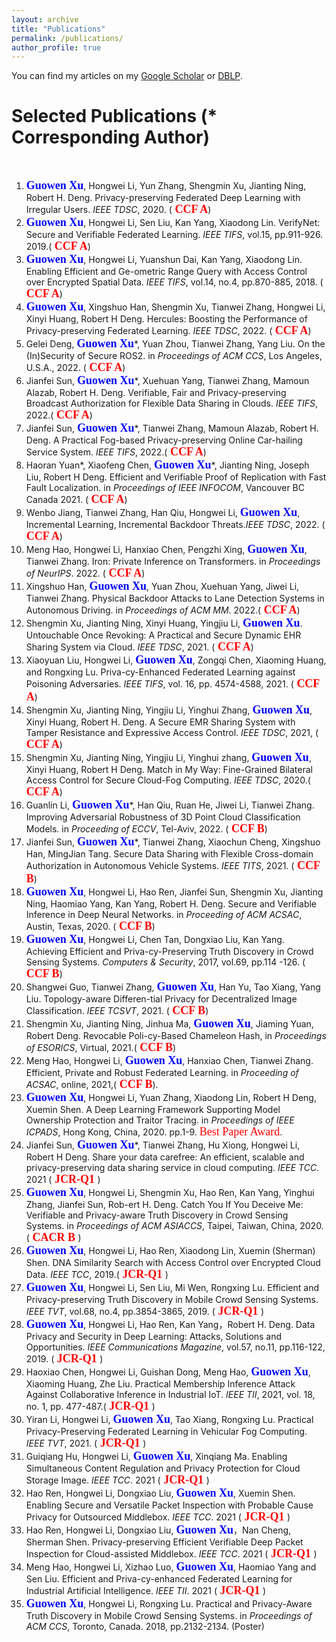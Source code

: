 ```yaml
---
layout: archive
title: "Publications"
permalink: /publications/
author_profile: true
---
```



You can find my articles on my [Google Scholar](https://scholar.google.com.hk/citations?user=MDKdG80AAAAJ&hl=zh-CN) or [DBLP](https://dblp.org/pid/87/10142.html).

**Selected Publications** (\* Corresponding Author) 
======
&nbsp;&nbsp;&nbsp;&nbsp;&nbsp;&nbsp;&nbsp;&nbsp;


 
1. **<font face="Times New Roman" color=blue size=4> Guowen Xu</font>**, Hongwei Li, Yun Zhang, Shengmin Xu, Jianting Ning, Robert H. Deng. Privacy-preserving Federated Deep Learning with Irregular Users. *IEEE TDSC*, 2020. (**<font face="Times New Roman" color=red size=4> CCF A</font>**)
2. **<font face="Times New Roman" color=blue size=4> Guowen Xu</font>**, Hongwei Li, Sen Liu, Kan Yang, Xiaodong Lin. VerifyNet: Secure and Verifiable Federated Learning. *IEEE TIFS*, vol.15, pp.911-926. 2019.(**<font face="Times New Roman" color=red size=4> CCF A</font>**)
3. **<font face="Times New Roman" color=blue size=4> Guowen Xu</font>**, Hongwei Li, Yuanshun Dai, Kan Yang, Xiaodong Lin. Enabling Efficient and Ge-ometric Range Query with Access Control over Encrypted Spatial Data. *IEEE TIFS*, vol.14, no.4, pp.870-885, 2018. (**<font face="Times New Roman" color=red size=4> CCF A</font>**)
4. **<font face="Times New Roman" color=blue size=4> Guowen Xu</font>**, Xingshuo Han, Shengmin Xu, Tianwei Zhang, Hongwei Li, Xinyi Huang, Robert H Deng. Hercules: Boosting the Performance of Privacy-preserving Federated Learning. *IEEE TDSC*, 2022. (**<font face="Times New Roman" color=red size=4> CCF A</font>**)
5. Gelei Deng, **<font face="Times New Roman" color=blue size=4> Guowen Xu</font>**\*, Yuan Zhou, Tianwei Zhang, Yang Liu. On the (In)Security of Secure ROS2. in *Proceedings of ACM CCS*, Los Angeles, U.S.A., 2022. (**<font face="Times New Roman" color=red size=4> CCF A</font>**)
6. Jianfei Sun, **<font face="Times New Roman" color=blue size=4> Guowen Xu</font>**\*, Xuehuan Yang, Tianwei Zhang, Mamoun Alazab, Robert H. Deng. Verifiable, Fair and Privacy-preserving Broadcast Authorization for Flexible Data Sharing in Clouds. *IEEE TIFS*, 2022.(**<font face="Times New Roman" color=red size=4> CCF A</font>**)
7. Jianfei Sun, **<font face="Times New Roman" color=blue size=4> Guowen Xu</font>**\*, Tianwei Zhang, Mamoun Alazab, Robert H. Deng. A Practical Fog-based Privacy-preserving Online Car-hailing Service System. *IEEE TIFS*, 2022.(**<font face="Times New Roman" color=red size=4> CCF A</font>**)
8. Haoran Yuan\*, Xiaofeng Chen, **<font face="Times New Roman" color=blue size=4> Guowen Xu</font>**\*, Jianting Ning, Joseph Liu, Robert H Deng.  Efficient and Verifiable Proof of Replication with Fast Fault Localization. in *Proceedings of IEEE INFOCOM*, Vancouver BC Canada 2021. (**<font face="Times New Roman" color=red size=4> CCF A</font>**)
9. Wenbo Jiang, Tianwei Zhang, Han Qiu, Hongwei Li, **<font face="Times New Roman" color=blue size=4> Guowen Xu</font>**, Incremental Learning, Incremental Backdoor Threats.*IEEE TDSC*, 2022. (**<font face="Times New Roman" color=red size=4> CCF A</font>**)
10. Meng Hao, Hongwei Li, Hanxiao Chen, Pengzhi Xing, **<font face="Times New Roman" color=blue size=4> Guowen Xu</font>**, Tianwei Zhang. Iron: Private Inference on Transformers. in *Proceedings of NeurIPS*. 2022. (**<font face="Times New Roman" color=red size=4> CCF A</font>**)
11. Xingshuo Han, **<font face="Times New Roman" color=blue size=4> Guowen Xu</font>**, Yuan Zhou, Xuehuan Yang, Jiwei Li, Tianwei Zhang. Physical Backdoor Attacks to Lane Detection Systems in Autonomous Driving. in *Proceedings of ACM MM*. 2022.(**<font face="Times New Roman" color=red size=4> CCF A</font>**)
12. Shengmin Xu, Jianting Ning, Xinyi Huang, Yingjiu Li, **<font face="Times New Roman" color=blue size=4> Guowen Xu</font>**. Untouchable Once Revoking: A Practical and Secure Dynamic EHR Sharing System via Cloud. *IEEE TDSC*, 2021.  (**<font face="Times New Roman" color=red size=4> CCF A</font>**)
13. Xiaoyuan Liu, Hongwei Li, **<font face="Times New Roman" color=blue size=4> Guowen Xu</font>**, Zongqi Chen, Xiaoming Huang, and Rongxing Lu. Priva-cy-Enhanced Federated Learning against Poisoning Adversaries. *IEEE TIFS*, vol. 16, pp. 4574-4588, 2021. (**<font face="Times New Roman" color=red size=4> CCF A</font>**)
14. Shengmin Xu, Jianting Ning, Yingjiu Li, Yinghui Zhang, **<font face="Times New Roman" color=blue size=4> Guowen Xu</font>**, Xinyi Huang, Robert H. Deng. A Secure EMR Sharing System with Tamper Resistance and Expressive Access Control. *IEEE TDSC*, 2021, (**<font face="Times New Roman" color=red size=4> CCF A</font>**)
15. Shengmin Xu, Jianting Ning, Yingjiu Li, Yinghui zhang, **<font face="Times New Roman" color=blue size=4> Guowen Xu</font>**, Xinyi Huang, Robert H Deng. Match in My Way: Fine-Grained Bilateral Access Control for Secure Cloud-Fog Computing. *IEEE TDSC*, 2020.(**<font face="Times New Roman" color=red size=4> CCF A</font>**)
16. Guanlin Li, **<font face="Times New Roman" color=blue size=4> Guowen Xu</font>**\*, Han Qiu, Ruan He, Jiwei Li,  Tianwei Zhang. Improving Adversarial Robustness of 3D Point Cloud Classification Models. in *Proceeding of  ECCV*, Tel-Aviv, 2022. (**<font face="Times New Roman" color=red size=4> CCF B</font>**)
17. Jianfei Sun,  **<font face="Times New Roman" color=blue size=4> Guowen Xu</font>**\*, Tianwei Zhang, Xiaochun Cheng, Xingshuo Han, MingJian Tang. Secure Data Sharing with Flexible Cross-domain Authorization in Autonomous Vehicle Systems. *IEEE TITS*, 2021. (**<font face="Times New Roman" color=red size=4> CCF B</font>**) 
18. **<font face="Times New Roman" color=blue size=4> Guowen Xu</font>**, Hongwei Li, Hao Ren, Jianfei Sun, Shengmin Xu, Jianting Ning, Haomiao Yang, Kan Yang, Robert H. Deng. Secure and Verifiable Inference in Deep Neural Networks. in *Proceeding of ACM ACSAC*, Austin, Texas, 2020. (**<font face="Times New Roman" color=red size=4> CCF B</font>**)
19. **<font face="Times New Roman" color=blue size=4> Guowen Xu</font>**, Hongwei Li, Chen Tan, Dongxiao Liu, Kan Yang. Achieving Efficient and Priva-cy-Preserving Truth Discovery in Crowd Sensing Systems. *Computers & Security*, 2017, vol.69, pp.114 -126. (**<font face="Times New Roman" color=red size=4> CCF B</font>**)
20. Shangwei Guo, Tianwei Zhang, **<font face="Times New Roman" color=blue size=4> Guowen Xu</font>**, Han Yu, Tao Xiang, Yang Liu. Topology-aware Differen-tial Privacy for Decentralized Image Classification. *IEEE TCSVT*, 2021. (**<font face="Times New Roman" color=red size=4> CCF B</font>**)
21. Shengmin Xu, Jianting Ning, Jinhua Ma, **<font face="Times New Roman" color=blue size=4> Guowen Xu</font>**, Jiaming Yuan, Robert Deng. Revocable Poli-cy-Based Chameleon Hash, in *Proceedings of ESORICS*, Virtual, 2021.(**<font face="Times New Roman" color=red size=4> CCF B</font>**)
22. Meng Hao, Hongwei Li, **<font face="Times New Roman" color=blue size=4> Guowen Xu</font>**, Hanxiao Chen, Tianwei Zhang. Efficient, Private and Robust Federated Learning. in *Proceeding of ACSAC*, online, 2021,(**<font face="Times New Roman" color=red size=4> CCF B</font>**).
23. **<font face="Times New Roman" color=blue size=4> Guowen Xu</font>**, Hongwei Li, Yuan Zhang, Xiaodong Lin, Robert H Deng, Xuemin Shen. A Deep Learning Framework Supporting Model Ownership Protection and Traitor Tracing. in *Proceedings of IEEE ICPADS*, Hong Kong, China, 2020. pp.1-9. <font face="Times New Roman" color=red size=4> Best Paper Award</font>.
24. Jianfei Sun,  **<font face="Times New Roman" color=blue size=4> Guowen Xu</font>**\*, Tianwei Zhang, Hu Xiong, Hongwei Li, Robert H Deng. Share your data carefree: An efficient, scalable and privacy-preserving data sharing service in cloud computing. *IEEE TCC*. 2021  (**<font face="Times New Roman" color=red size=4> JCR-Q1 </font>**)
25. **<font face="Times New Roman" color=blue size=4> Guowen Xu</font>**, Hongwei Li, Shengmin Xu, Hao Ren, Kan Yang, Yinghui Zhang, Jianfei Sun, Rob-ert H. Deng. Catch You If You Deceive Me: Verifiable and Privacy-aware Truth Discovery in Crowd Sensing Systems. in *Proceedings of ACM ASIACCS*, Taipei, Taiwan, China, 2020.(**<font face="Times New Roman" color=red size=4> CACR B </font>**) 
26. **<font face="Times New Roman" color=blue size=4> Guowen Xu</font>**, Hongwei Li, Hao Ren, Xiaodong Lin, Xuemin (Sherman) Shen. DNA Similarity Search with Access Control over Encrypted Cloud Data. *IEEE TCC*, 2019.(**<font face="Times New Roman" color=red size=4> JCR-Q1 </font>**) 
27. **<font face="Times New Roman" color=blue size=4> Guowen Xu</font>**, Hongwei Li, Sen Liu, Mi Wen, Rongxing Lu. Efficient and Privacy-preserving Truth Discovery in Mobile Crowd Sensing Systems. *IEEE TVT*, vol.68, no.4, pp.3854-3865, 2019. (**<font face="Times New Roman" color=red size=4> JCR-Q1 </font>**)
28. **<font face="Times New Roman" color=blue size=4> Guowen Xu</font>**, Hongwei Li, Hao Ren, Kan Yang，Robert H. Deng. Data Privacy and Security in Deep Learning: Attacks, Solutions and Opportunities. *IEEE Communications Magazine*, vol.57, no.11, pp.116-122, 2019. (**<font face="Times New Roman" color=red size=4> JCR-Q1 </font>**)
29. Haoxiao Chen, Hongwei Li, Guishan Dong, Meng Hao, **<font face="Times New Roman" color=blue size=4> Guowen Xu</font>**, Xiaoming Huang, Zhe Liu. Practical Membership Inference Attack Against Collaborative Inference in Industrial IoT. *IEEE TII*, 2021, vol. 18, no. 1, pp. 477-487.(**<font face="Times New Roman" color=red size=4> JCR-Q1 </font>**)
30. Yiran Li, Hongwei Li,  **<font face="Times New Roman" color=blue size=4> Guowen Xu</font>**, Tao Xiang, Rongxing Lu. Practical Privacy-Preserving Federated Learning in Vehicular Fog Computing. *IEEE TVT*, 2021. (**<font face="Times New Roman" color=red size=4> JCR-Q1 </font>**)
31. Guiqiang Hu, Hongwei Li, **<font face="Times New Roman" color=blue size=4> Guowen Xu</font>**, Xinqiang Ma. Enabling Simultaneous Content Regulation and Privacy Protection for Cloud Storage Image. *IEEE TCC*. 2021  (**<font face="Times New Roman" color=red size=4> JCR-Q1 </font>**)
32. Hao Ren, Hongwei Li, Dongxiao Liu,  **<font face="Times New Roman" color=blue size=4> Guowen Xu</font>**, Xuemin Shen. Enabling Secure and Versatile Packet Inspection with Probable Cause Privacy for Outsourced Middlebox. *IEEE TCC*. 2021  (**<font face="Times New Roman" color=red size=4> JCR-Q1 </font>**)
33. Hao Ren, Hongwei Li, Dongxiao Liu,  **<font face="Times New Roman" color=blue size=4> Guowen Xu</font>**，Nan Cheng, Sherman Shen. Privacy-preserving Efficient Verifiable Deep Packet Inspection for Cloud-assisted Middlebox.  *IEEE TCC*. 2021  (**<font face="Times New Roman" color=red size=4> JCR-Q1 </font>**)
34. Meng Hao, Hongwei Li, Xizhao Luo, **<font face="Times New Roman" color=blue size=4> Guowen Xu</font>**, Haomiao Yang and Sen Liu. Efficient and Priva-cy-enhanced Federated Learning for Industrial Artificial Intelligence. *IEEE TII*. 2021  (**<font face="Times New Roman" color=red size=4> JCR-Q1 </font>**)
35. **<font face="Times New Roman" color=blue size=4> Guowen Xu</font>**, Hongwei Li, Rongxing Lu. Practical and Privacy-Aware Truth Discovery in Mobile Crowd Sensing Systems. in *Proceedings of ACM CCS*, Toronto, Canada. 2018, pp.2132-2134. (Poster)














